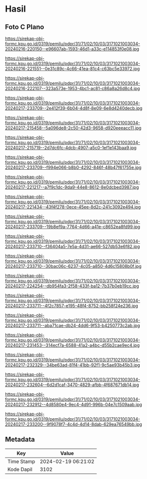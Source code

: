 # Hasil

## Foto C Plano

https://sirekap-obj-formc.kpu.go.id/0319/pemilu/pdpr/31/71/02/10/03/3171021003034-20240216-220150--e96607ab-1593-46d1-a33c-e114853f0e08.jpg

https://sirekap-obj-formc.kpu.go.id/0319/pemilu/pdpr/31/71/02/10/03/3171021003034-20240216-221551--0e31c89c-4c66-41ea-81c4-c63bc5e33972.jpg

https://sirekap-obj-formc.kpu.go.id/0319/pemilu/pdpr/31/71/02/10/03/3171021003034-20240216-222107--323a573e-1953-4bc1-ac81-c86a8a26d8c4.jpg

https://sirekap-obj-formc.kpu.go.id/0319/pemilu/pdpr/31/71/02/10/03/3171021003034-20240217-233709--2e412f39-6b04-4d8f-8e09-6e8d4240decb.jpg

https://sirekap-obj-formc.kpu.go.id/0319/pemilu/pdpr/31/71/02/10/03/3171021003034-20240217-215458--5a096de8-2c50-42d3-9658-d920eeeacc11.jpg

https://sirekap-obj-formc.kpu.go.id/0319/pemilu/pdpr/31/71/02/10/03/3171021003034-20240217-215719--2d7dc6fc-4dcb-4907-a5c0-1ef1e143baa9.jpg

https://sirekap-obj-formc.kpu.go.id/0319/pemilu/pdpr/31/71/02/10/03/3171021003034-20240217-233709--f994e066-b8b0-4292-846f-48b47f61755e.jpg

https://sirekap-obj-formc.kpu.go.id/0319/pemilu/pdpr/31/71/02/10/03/3171021003034-20240217-221217--a7f9c1dc-9da9-44e8-8612-8e0dcbed3987.jpg

https://sirekap-obj-formc.kpu.go.id/0319/pemilu/pdpr/31/71/02/10/03/3171021003034-20240217-221434--43f4f278-0ece-45ee-8d2c-241c3092e494.jpg

https://sirekap-obj-formc.kpu.go.id/0319/pemilu/pdpr/31/71/02/10/03/3171021003034-20240217-233709--19b8ef9a-7764-4d66-a41e-c8652ea8fd99.jpg

https://sirekap-obj-formc.kpu.go.id/0319/pemilu/pdpr/31/71/02/10/03/3171021003034-20240217-233710--f36404a5-7e5a-4d31-ae66-527db53e6f82.jpg

https://sirekap-obj-formc.kpu.go.id/0319/pemilu/pdpr/31/71/02/10/03/3171021003034-20240217-233710--30bac06c-6237-4c05-a850-4d6c15808b0f.jpg

https://sirekap-obj-formc.kpu.go.id/0319/pemilu/pdpr/31/71/02/10/03/3171021003034-20240217-224254--db954fa3-2f58-433f-ba12-7b37b0eb19cc.jpg

https://sirekap-obj-formc.kpu.go.id/0319/pemilu/pdpr/31/71/02/10/03/3171021003034-20240217-233711--4f2c7857-e195-48f4-8752-bb258f24e236.jpg

https://sirekap-obj-formc.kpu.go.id/0319/pemilu/pdpr/31/71/02/10/03/3171021003034-20240217-233711--aba71cae-db24-4dd6-9f53-b4250773c2ab.jpg

https://sirekap-obj-formc.kpu.go.id/0319/pemilu/pdpr/31/71/02/10/03/3171021003034-20240217-231453--314ecf7a-6588-41a2-a4bc-d55b2cae9ec4.jpg

https://sirekap-obj-formc.kpu.go.id/0319/pemilu/pdpr/31/71/02/10/03/3171021003034-20240217-232329--34be63ad-81f4-41bb-92f1-9c5ae93b45b3.jpg

https://sirekap-obj-formc.kpu.go.id/0319/pemilu/pdpr/31/71/02/10/03/3171021003034-20240217-232604--6d2d1caf-3470-4829-afbb-4f687671db14.jpg

https://sirekap-obj-formc.kpu.go.id/0319/pemilu/pdpr/31/71/02/10/03/3171021003034-20240217-232912--4d8580e4-9ec4-4d91-996b-04e7c1509aab.jpg

https://sirekap-obj-formc.kpu.go.id/0319/pemilu/pdpr/31/71/02/10/03/3171021003034-20240217-233200--9f9078f7-4c4d-4d14-8dab-629ea76549bb.jpg


## Metadata

| Key        | Value               |
| ---------- | ------------------- |
| Time Stamp | 2024-02-19 06:21:02 |
| Kode Dapil | 3102                |



